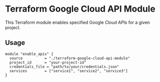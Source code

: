 # Terraform Google Cloud API Module

This Terraform module enables specified Google Cloud APIs for a given project.

## Usage

```hcl
module "enable_apis" {
  source          = "./terraform-google-cloud-api-module"
  project_id      = "your-project-id"
  credentials_file = "path/to/your/credentials.json"
  services        = ["service1", "service2", "service3"]
}
